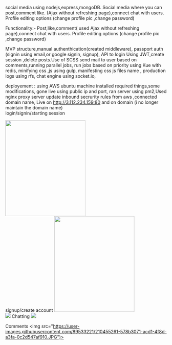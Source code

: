 
social media using nodejs,express,mongoDB. Social media where you can post,comment like. (Ajax without refreshing page),connect chat with users.
Profile editing options (change profile pic ,change password)

Functionality:-
Post,like,comment( used Ajax without refreshing page),connect chat with users.
Profile editing options (change profile pic ,change password)

MVP structure,manual authenthication(created middleware), passport auth (signin using email,or google signin, signup),
API to login Using JWT,create session ,delete posts.Use of SCSS
send mail to user based on comments,running parallel jobs, run jobs based on priority using Kue with redis,
minifying css ,js using gulp, manifesting css js files name ,
production logs using rfs, chat engine using socket.io,

deployement :
using AWS ubuntu machine installed required things,some modifications, gone live using public ip and port,
ran server using pm2,Used nginx proxy server 
update inbound secrurity rules from aws ,connected domain name, Live on http://3.112.234.159:80
and on domain (i no longer maintain the domain name)
<br>
login/signin/starting session

<img src="https://user-images.githubusercontent.com/89533221/210455244-7f2dfe18-21c3-42e8-b83a-b9eafaf9909c.JPG" width="250" height="300">
<br>
signup/create account
<img src="https://user-images.githubusercontent.com/89533221/210455248-78dae878-a83e-4a38-bc27-4080df8fe92b.JPG" width="250" height="300">
<br>
<img src="https://user-images.githubusercontent.com/89533221/210455251-1c6ae3e6-1f24-423e-872d-6cb5d54313a8.JPG")>
Chatting
<img src="https://user-images.githubusercontent.com/89533221/210455255-01ea4697-9b54-41f5-b5cb-1387f378383a.JPG")>

Comments
<img src="https://user-images.githubusercontent.com/89533221/210455261-578b3071-acd1-4f8d-a3fa-0c2d547af910.JPG")>
